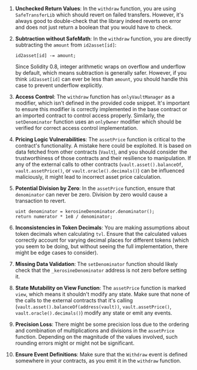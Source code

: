 1. **Unchecked Return Values**: 
   In the `withdraw` function, you are using `SafeTransferLib` which should revert on failed transfers. However, it's always good to double-check that the library indeed reverts on error and does not just return a boolean that you would have to check.

2. **Subtraction without SafeMath**:
   In the `withdraw` function, you are directly subtracting the `amount` from `id2asset[id]`:
   ```solidity
   id2asset[id] -= amount;
   ```
   Since Solidity 0.8, integer arithmetic wraps on overflow and underflow by default, which means subtraction is generally safer. However, if you think `id2asset[id]` can ever be less than `amount`, you should handle this case to prevent underflow explicitly.

3. **Access Control**:
   The `withdraw` function has `onlyVaultManager` as a modifier, which isn't defined in the provided code snippet. It's important to ensure this modifier is correctly implemented in the base contract or an imported contract to control access properly. Similarly, the `setDenominator` function uses an `onlyOwner` modifier which should be verified for correct access control implementation.

4. **Pricing Logic Vulnerabilities**:
   The `assetPrice` function is critical to the contract's functionality. A mistake here could be exploited. It is based on data fetched from other contracts (`Vault`), and you should consider the trustworthiness of those contracts and their resilience to manipulation. If any of the external calls to other contracts (`vault.asset().balanceOf`, `vault.assetPrice()`, or `vault.oracle().decimals()`) can be influenced maliciously, it might lead to incorrect asset price calculation.

5. **Potential Division by Zero**:
   In the `assetPrice` function, ensure that `denominator` can never be zero. Division by zero would cause a transaction to revert.
   ```solidity
   uint denominator = kerosineDenominator.denominator();
   return numerator * 1e8 / denominator;
   ```

6. **Inconsistencies in Token Decimals**:
   You are making assumptions about token decimals when calculating `tvl`. Ensure that the calculated values correctly account for varying decimal places for different tokens (which you seem to be doing, but without seeing the full implementation, there might be edge cases to consider).

7. **Missing Data Validation**:
   The `setDenominator` function should likely check that the `_kerosineDenominator` address is not zero before setting it.

8. **State Mutability on View Function**:
   The `assetPrice` function is marked `view`, which means it shouldn't modify any state. Make sure that none of the calls to the external contracts that it's calling (`vault.asset().balanceOf(address(vault))`, `vault.assetPrice()`, `vault.oracle().decimals()`) modify any state or emit any events.

9. **Precision Loss**:
   There might be some precision loss due to the ordering and combination of multiplications and divisions in the `assetPrice` function. Depending on the magnitude of the values involved, such rounding errors might or might not be significant.

10. **Ensure Event Definitions**: 
    Make sure that the `Withdraw` event is defined somewhere in your contracts, as you emit it in the `withdraw` function.
